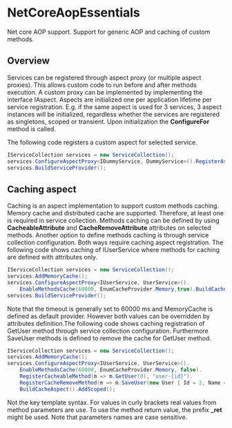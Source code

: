 # NetCoreAopEssentials
Net core AOP support. Support for generic AOP and caching of custom methods.

## Overview
Services can be registered through aspect proxy (or multiple aspect proxies). 
This allows custom code to run before and after methods execution. 
A custom proxy can be implemented by implementing the interface IAspect. 
Aspects are initialized one per application lifetime per service registration. 
E.g. if the same aspect is used for 3 services, 3 aspect instances will be initialized, 
regardless whether the services are registered as singletons, scoped or transient. 
Upon initialization the **ConfigureFor** method is called.

The following code registers a custom aspect for selected service.

~~~cs
IServiceCollection services = new ServiceCollection();
services.ConfigureAspectProxy<IDummyService, DummyService>().RegisterAspect<DummyAspect>().AddScoped();
services.BuildServiceProvider();
~~~

## Caching aspect
Caching is an aspect implementation to support custom methods caching. Memory cache and distributed cache are supported. 
Therefore, at least one is required in service collection. Methods caching can be defined by using **CacheableAttribute** 
and **CacheRemoveAttribute** attributes on selected methods. Another option to define methods caching is through service 
collection configuration. Both ways require caching aspect registration. 
The following code shows caching of IUserService where methods for caching are defined with attributes only.

~~~cs
IServiceCollection services = new ServiceCollection();
services.AddMemoryCache();
services.ConfigureAspectProxy<IUserService, UserService>().
    EnableMethodsCache(60000, EnumCacheProvider.Memory,true).BuildCacheAspect("UserServiceKeyPrefix").AddScoped();
services.BuildServiceProvider();
~~~

Note that the timeout is generally set to 60000 ms and MemoryCache is defined as default provider. However both values can be 
overridden by attributes definition.The following code shows caching registration of GetUser method through service collection 
configuration. Furthermore SaveUser methods is defined to remove the cache for GetUser method.

~~~cs
IServiceCollection services = new ServiceCollection();
services.AddMemoryCache();
services.ConfigureAspectProxy<IUserService, UserService>().
    EnableMethodsCache(60000, EnumCacheProvider.Memory, false).
    RegisterCacheableMethod(m => m.GetUser(0), "user-{id}").
    RegisterCacheRemoveMethod(m => m.SaveUser(new User { Id = 2, Name = "NameUser" }), "user-{_ret.Id}").
    BuildCacheAspect().AddScoped();
~~~

Not the key template syntax. For values in curly brackets real values from method parameters are use. 
To use the method return value, the prefix **_ret** might be used.
Note that parameters names are case sensitive.


